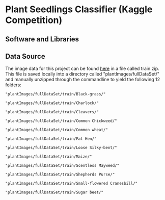 # Plant Seedlings Classifier (Kaggle Competition)

## Software and Libraries



## Data Source
The image data for this project can be found [here](https://www.kaggle.com/c/plant-seedlings-classification/data) in a file called train.zip. This file is saved locally into a directory called "plantImages/fullDataSet/" and manually unzipped through the commandline to yield the following 12 folders:

    "plantImages/fullDataSet/train/Black-grass/"

    "plantImages/fullDataSet/train/Charlock/"

    "plantImages/fullDataSet/train/Cleavers/"

    "plantImages/fullDataSet/train/Common Chickweed/"

    "plantImages/fullDataSet/train/Common wheat/"

    "plantImages/fullDataSet/train/Fat Hen/"

    "plantImages/fullDataSet/train/Loose Silky-bent/"

    "plantImages/fullDataSet/train/Maize/"

    "plantImages/fullDataSet/train/Scentless Mayweed/"

    "plantImages/fullDataSet/train/Shepherds Purse/"

    "plantImages/fullDataSet/train/Small-flowered Cranesbill/"

    "plantImages/fullDataSet/train/Sugar beet/"